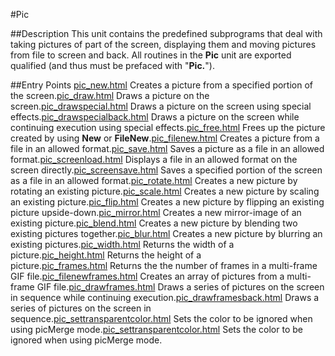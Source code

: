 
#Pic

##Description
This unit contains the predefined subprograms that deal with taking pictures of part of the screen, displaying them and moving pictures from file to screen and back.
All routines in the **Pic** unit are exported qualified (and thus must be prefaced with "**Pic.**").

##Entry Points
[pic_new.html](**New**) Creates a picture from a specified portion of the screen.[pic_draw.html](**Draw**) Draws a picture on the screen.[pic_drawspecial.html](**DrawSpecial**) Draws a picture on the screen using special effects.[pic_drawspecialback.html](**DrawSpecialBack**) Draws a picture on the screen while continuing execution using special effects.[pic_free.html](**Free**) Frees up the picture created by using **New** or **FileNew**.[pic_filenew.html](**FileNew**) Creates a picture from a file in an allowed format.[pic_save.html](**Save**) Saves a picture as a file in an allowed format.[pic_screenload.html](**ScreenLoad**) Displays a file in an allowed format on the screen directly.[pic_screensave.html](**ScreenSave**) Saves a specified portion of the screen as a file in an allowed format.[pic_rotate.html](**Rotate**) Creates a new picture by rotating an existing picture.[pic_scale.html](**Scale**) Creates a new picture by scaling an existing picture.[pic_flip.html](**Flip**) Creates a new picture by flipping an existing picture upside-down.[pic_mirror.html](**Mirror**) Creates a new mirror-image of an existing picture.[pic_blend.html](**Blend**) Creates a new picture by blending two existing pictures together.[pic_blur.html](**Blur**) Creates a new picture by blurring an existing pictures.[pic_width.html](**Width**) Returns the width of a picture.[pic_height.html](**Height**) Returns the height of a picture.[pic_frames.html](**Frames**) Returns the the number of frames in a multi-frame GIF file.[pic_filenewframes.html](**FileNewFrames**) Creates an array of pictures from a multi-frame GIF file.[pic_drawframes.html](**DrawFrames**) Draws a series of pictures on the screen in sequence while continuing execution.[pic_drawframesback.html](**DrawFramesBack**) Draws a series of pictures on the screen in sequence.[pic_settransparentcolor.html](**SetTransparentColor**) Sets the color to be ignored when using picMerge mode.[pic_settransparentcolor.html](**SetTransparentColour**) Sets the color to be ignored when using picMerge mode.
